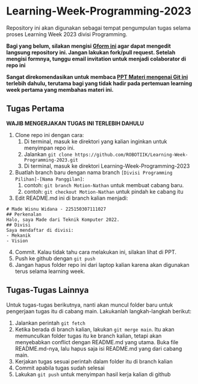 # Learning-Week-Programming-2023
Repository ini akan digunakan sebagai tempat pengumpulan tugas selama proses Learning Week 2023 divisi Programming.

**Bagi yang belum, silakan mengisi [Gform ini](https://forms.gle/iJdF3xTUtCQek65b9) agar dapat mengedit langsung repository ini. Jangan lakukan fork/pull request. Setelah mengisi formnya, tunggu email invitation untuk menjadi colaborator di repo ini**

**Sangat direkomendasikan untuk membaca [PPT Materi mengenai Git ini](https://docs.google.com/presentation/d/1Wp8kBTa2sq6Y2aOkkLFiAM60qpM_g5Qq/edit?usp=sharing&ouid=113951833262011292171&rtpof=true&sd=true) terlebih dahulu, terutama bagi yang tidak hadir pada pertemuan learning week pertama yang membahas materi ini.**


## Tugas Pertama
**WAJIB MENGERJAKAN TUGAS INI TERLEBIH DAHULU**

1. Clone repo ini dengan cara:
    1. Di terminal, masuk ke direktori yang kalian inginkan untuk menyimpan repo ini.
    2. Jalankan `git clone https://github.com/ROBOTIIK/Learning-Week-Programming-2023.git`
    3. Di terminal, masuk ke direktori Learning-Week-Programming-2023
2. Buatlah branch baru dengan nama branch `[Divisi Programming Pilihan]-[Nama Panggilan]`:
    1. contoh: `git branch Motion-Nathan` untuk membuat cabang baru.
    2. contoh: `git checkout Motion-Nathan` untuk pindah ke cabang itu
3. Edit README.md ini di branch kalian menjadi:
```
# Made Wisnu Widana - 225150307111027
## Perkenalan
Halo, saya Made dari Teknik Komputer 2022.
## Divisi
Saya mendaftar di divisi:
- Mekanik
- Vision
```
4. Commit. Kalau tidak tahu cara melakukan ini, silakan lihat di PPT.
5. Push ke github dengan `git push`
6. Jangan hapus folder repo ini dari laptop kalian karena akan digunakan terus selama learning week.

## Tugas-Tugas Lainnya
Untuk tugas-tugas berikutnya, nanti akan muncul folder baru untuk pengerjaan tugas itu di cabang main. Lakukanlah langkah-langkah berikut:
1. Jalankan perintah `git fetch`
2. Ketika berada di branch kalian, lakukan `git merge main`. Itu akan memunculkan folder tugas itu ke branch kalian, tetapi akan menyebabkan conflict dengan README.md yang utama. Buka file README.md-nya, lalu hapus saja isi README.md yang dari cabang main.
3. Kerjakan tugas sesuai perintah dalam folder itu di branch kalian
4. Commit apabila tugas sudah selesai
5. Lakukan `git push` untuk menyimpan hasil kerja kalian di github
